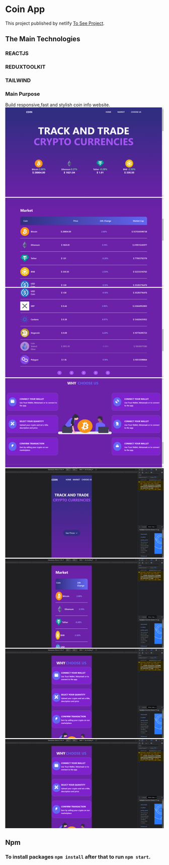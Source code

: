 # Coin App

This project published by netlify [To See Project]([https://641b222dc64c0d18a38466d5--coinappbytugcankartal.netlify.app/](https://coin-app-seven.vercel.app/)).

## The Main Technologies 

### REACTJS 
### REDUXTOOLKIT
### TAILWIND

### Main Purpose

Build responsive,fast and stylish coin info website.
![Project Images](https://raw.githubusercontent.com/tugcan-kartal/COIN-APP/main/src/static/1439.png)
![Project Images](https://raw.githubusercontent.com/tugcan-kartal/COIN-APP/main/src/static/1440.png)
![Project Images](https://raw.githubusercontent.com/tugcan-kartal/COIN-APP/main/src/static/1441.png)
![Project Images](https://raw.githubusercontent.com/tugcan-kartal/COIN-APP/main/src/static/1442.png)
![Project Images](https://raw.githubusercontent.com/tugcan-kartal/COIN-APP/main/src/static/1443.png)
![Project Images](https://raw.githubusercontent.com/tugcan-kartal/COIN-APP/main/src/static/1444.png)
![Project Images](https://raw.githubusercontent.com/tugcan-kartal/COIN-APP/main/src/static/1445.png)
![Project Images](https://raw.githubusercontent.com/tugcan-kartal/COIN-APP/main/src/static/1445.png)

## Npm

### To install packages `npm install` after that to run `npm start`.
